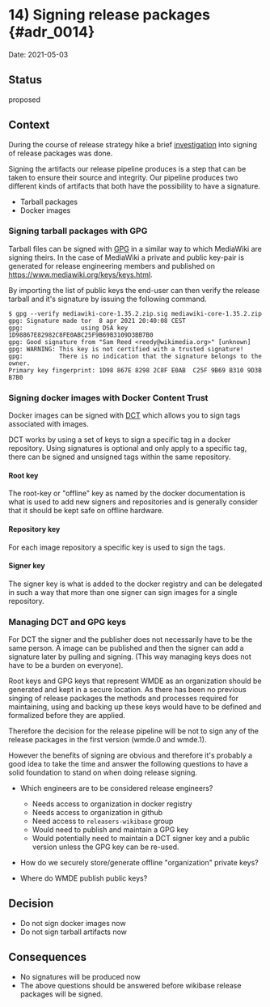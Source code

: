 # 14) Signing release packages {#adr_0014}

Date: 2021-05-03

## Status

proposed

## Context

During the course of release strategy hike a brief [investigation](https://phabricator.wikimedia.org/T272418) into signing of release packages was done.

Signing the artifacts our release pipeline produces is a step that can be taken to ensure their source and integrity. Our pipeline produces two different kinds of artifacts that both have the possibility to have a signature.

- Tarball packages
- Docker images

### Signing tarball packages with GPG

Tarball files can be signed with [GPG](https://gnupg.org/gph/en/manual/x135.html) in a similar way to which MediaWiki are signing theirs. In the case of MediaWiki a private and public key-pair is generated for release engineering members and published on https://www.mediawiki.org/keys/keys.html. 

By importing the list of public keys the end-user can then verify the release tarball and it's signature by issuing the following command.

```
$ gpg --verify mediawiki-core-1.35.2.zip.sig mediawiki-core-1.35.2.zip
gpg: Signature made tor  8 apr 2021 20:40:08 CEST
gpg:                using DSA key 1D98867E82982C8FE0ABC25F9B69B3109D3BB7B0
gpg: Good signature from "Sam Reed <reedy@wikimedia.org>" [unknown]
gpg: WARNING: This key is not certified with a trusted signature!
gpg:          There is no indication that the signature belongs to the owner.
Primary key fingerprint: 1D98 867E 8298 2C8F E0AB  C25F 9B69 B310 9D3B B7B0
```

### Signing docker images with Docker Content Trust 

Docker images can be signed with [DCT](https://docs.docker.com/engine/security/trust/) which allows you to sign tags associated with images.

DCT works by using a set of keys to sign a specific tag in a docker repository.
Using signatures is optional and only apply to a specific tag, there can be signed and unsigned tags within the same repository.

#### Root key 

The root-key or "offline" key as named by the docker documentation is what is used to add new signers and repositories and is generally consider that it should be kept safe on offline hardware.

#### Repository key

For each image repository a specific key is used to sign the tags.

#### Signer key

The signer key is what is added to the docker registry and can be delegated in such a way that more than one signer can sign images for a single repository.

### Managing DCT and GPG keys

For DCT the signer and the publisher does not necessarily have to be the same person. A image can be published and then the signer can add a signature later by pulling and signing. (This way managing keys does not have to be a burden on everyone).

Root keys and GPG keys that represent WMDE as an organization should be generated and kept in a secure location. As there has been no previous singing of release packages the methods and processes required for maintaining, using and backing up these keys would have to be defined and formalized before they are applied.

Therefore the decision for the release pipeline will be not to sign any of the release packages in the first version (wmde.0 and wmde.1).

However the benefits of signing are obvious and therefore it's probably a good idea to take the time and answer the following questions to have a solid foundation to stand on when doing release signing.

- Which engineers are to be considered release engineers?
    - Needs access to organization in docker registry
    - Needs access to organization in github
    - Need access to `releasers-wikibase` group
    - Would need to publish and maintain a GPG key
    - Would potentially need to maintain a DCT signer key and a public version unless the GPG key can be re-used.

- How do we securely store/generate offline "organization" private keys?

- Where do WMDE publish public keys?

## Decision

- Do not sign docker images now
- Do not sign tarball artifacts now

## Consequences

- No signatures will be produced now
- The above questions should be answered before wikibase release packages will be signed.
